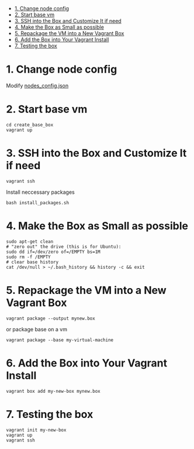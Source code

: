 - [1. Change node config](#1-change-node-config)
- [2. Start base vm](#2-start-base-vm)
- [3. SSH into the Box and Customize It if need](#3-ssh-into-the-box-and-customize-it-if-need)
- [4. Make the Box as Small as possible](#4-make-the-box-as-small-as-possible)
- [5. Repackage the VM into a New Vagrant Box](#5-repackage-the-vm-into-a-new-vagrant-box)
- [6. Add the Box into Your Vagrant Install](#6-add-the-box-into-your-vagrant-install)
- [7. Testing the box](#7-testing-the-box)

# 1. Change node config

Modify [nodes_config.json](nodes_config.json)

# 2. Start base vm

```shell
cd create_base_box
vagrant up
```

# 3. SSH into the Box and Customize It if need

```shell
vagrant ssh
```

Install neccessary packages

```shell
bash install_packages.sh
```

# 4. Make the Box as Small as possible

```shell
sudo apt-get clean
# "zero out" the drive (this is for Ubuntu):
sudo dd if=/dev/zero of=/EMPTY bs=1M
sudo rm -f /EMPTY
# clear base history
cat /dev/null > ~/.bash_history && history -c && exit
```

# 5. Repackage the VM into a New Vagrant Box

```shell
vagrant package --output mynew.box
```

or package base on a vm

```shell
vagrant package --base my-virtual-machine
```

# 6. Add the Box into Your Vagrant Install

```shell
vagrant box add my-new-box mynew.box
```

# 7. Testing the box

```shell
vagrant init my-new-box
vagrant up
vagrant ssh
```